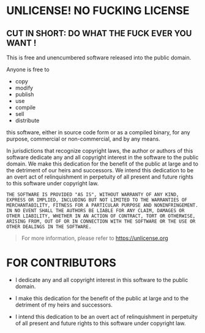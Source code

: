 # UNLICENSE! NO FUCKING LICENSE

## CUT IN SHORT: DO WHAT THE FUCK EVER YOU WANT !

This is free and unencumbered software released into the public domain.

Anyone is free to 
- copy
- modify
- publish
- use
- compile
- sell
- distribute 

this software, either in source code form or as a compiled
binary, for any purpose, commercial or non-commercial, and by any
means.

In jurisdictions that recognize copyright laws, the author or authors
of this software dedicate any and all copyright interest in the
software to the public domain. We make this dedication for the benefit
of the public at large and to the detriment of our heirs and
successors. We intend this dedication to be an overt act of
relinquishment in perpetuity of all present and future rights to this
software under copyright law.

    THE SOFTWARE IS PROVIDED "AS IS", WITHOUT WARRANTY OF ANY KIND,
    EXPRESS OR IMPLIED, INCLUDING BUT NOT LIMITED TO THE WARRANTIES OF
    MERCHANTABILITY, FITNESS FOR A PARTICULAR PURPOSE AND NONINFRINGEMENT.
    IN NO EVENT SHALL THE AUTHORS BE LIABLE FOR ANY CLAIM, DAMAGES OR
    OTHER LIABILITY, WHETHER IN AN ACTION OF CONTRACT, TORT OR OTHERWISE,
    ARISING FROM, OUT OF OR IN CONNECTION WITH THE SOFTWARE OR THE USE OR
    OTHER DEALINGS IN THE SOFTWARE.

> For more information, please refer to https://unlicense.org

# FOR CONTRIBUTORS
- I dedicate any and all copyright interest in this software to the
public domain. 

- I make this dedication for the benefit of the public at
large and to the detriment of my heirs and successors.

- I intend this
dedication to be an overt act of relinquishment in perpetuity of all
present and future rights to this software under copyright law.
